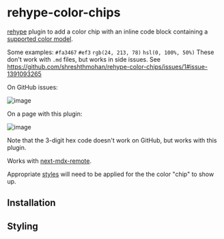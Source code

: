 # rehype-color-chips

[rehype] plugin to add a color chip with an inline code block containing a [supported color model].

Some examples: `#fa3467` `#ef3` `rgb(24, 213, 78)` `hsl(0, 100%, 50%)` These don't work with `.md` files, but works in side issues. See https://github.com/shreshthmohan/rehype-color-chips/issues/1#issue-1391093265

On GitHub issues:

![image](https://user-images.githubusercontent.com/5955802/193078505-12afcdd8-446d-499d-910f-b2bf46a13105.png)

On a page with this plugin:

![image](https://user-images.githubusercontent.com/5955802/193078786-df6e4d08-7d7f-41e8-89d1-661691e73a7c.png)

Note that the 3-digit hex code doesn't work on GitHub, but works with this plugin.

Works with [next-mdx-remote].

Appropriate [styles](#styling) will need to be applied for the the color "chip" to show up.

## Installation

## Styling

[rehype]: https://github.com/wooorm/rehype
[supported color model]: https://docs.github.com/en/get-started/writing-on-github/getting-started-with-writing-and-formatting-on-github/basic-writing-and-formatting-syntax#supported-color-models
[next-mdx-remote]: https://github.com/hashicorp/next-mdx-remote
